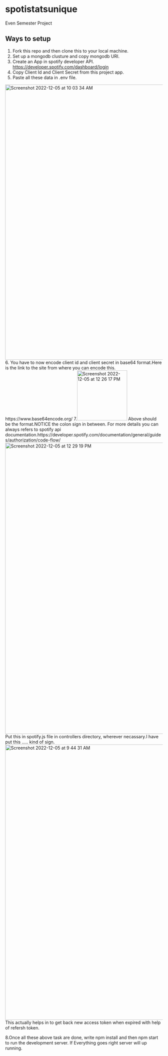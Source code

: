 # spotistatsunique
Even Semester Project

## Ways to setup

1. Fork this repo and then clone this to your local machine.
2. Set up a mongodb clusture and copy mongodb URI.
3. Create an App in spotify developer API.
https://developer.spotify.com/dashboard/login
4. Copy Client Id and Client Secret from this project app.
5. Paste all these data in .env file.

<img width="880" alt="Screenshot 2022-12-05 at 10 03 34 AM" src="https://user-images.githubusercontent.com/95350799/205568189-4199017a-ef63-4e20-a6b2-0e5ee0269f40.png">
6. You have to now encode client id and client secret in base64 format.Here is the link to the site from where you can encode this.
https://www.base64encode.org/
7.<img width="160" alt="Screenshot 2022-12-05 at 12 26 17 PM" src="https://user-images.githubusercontent.com/95350799/205568827-d34ab3f8-7147-4100-9487-fa180a3f915e.png">
Above should be the format.NOTICE the colon sign in between.
For more details you can always refers to spotify api documentation.https://developer.spotify.com/documentation/general/guides/authorization/code-flow/
<img width="931" alt="Screenshot 2022-12-05 at 12 29 19 PM" src="https://user-images.githubusercontent.com/95350799/205570126-b7cc1b04-3c75-4c85-89b6-6e22baef0f47.png">
Put this in spotify.js file in controllers directory, wherever necassary.I have put this ..... kind of sign.
<img width="880" alt="Screenshot 2022-12-05 at 9 44 31 AM" src="https://user-images.githubusercontent.com/95350799/205570390-5636dbff-b39b-43fd-9c6c-74b8d8ad3de8.png">
This actually helps in to get back new access token when expired with help of refersh token.

8.Once all these above task are done, write npm install and then npm start to run the development server.
If Everything goes right server will up running.

